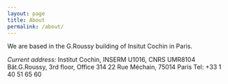 ```yaml
---
layout: page
title: About
permalink: /about/
---
```

We are based in the G.Roussy building of Insitut Cochin in Paris.

*Current address:*
Institut Cochin, INSERM U1016, CNRS UMR8104
Bât.G.Roussy, 3rd floor, Office 314
22 Rue Méchain, 75014 Paris
Tel: +33 1 40 51 65 60

